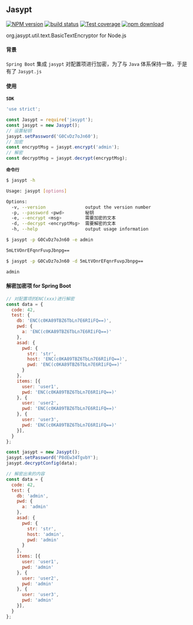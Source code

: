 ## Jasypt

[![NPM version][npm-image]][npm-url]
[![build status][travis-image]][travis-url]
[![Test coverage][codecov-image]][codecov-url]
[![npm download][download-image]][download-url]

[npm-image]: https://img.shields.io/npm/v/jasypt.svg?style=flat-square
[npm-url]: https://npmjs.org/package/sequelize-base
[travis-image]: https://img.shields.io/travis/rickyes/jasypt.svg?style=flat-square
[travis-url]: https://travis-ci.org/rickyes/jasypt
[codecov-image]: https://codecov.io/gh/rickyes/jasypt/branch/master/graph/badge.svg
[codecov-url]: https://codecov.io/github/rickyes/jasypt?branch=master
[download-image]: https://img.shields.io/npm/dm/jasypt.svg?style=flat-square
[download-url]: https://npmjs.org/package/jasypt

org.jasypt.util.text.BasicTextEncryptor for Node.js

#### 背景
`Spring Boot` 集成 `jasypt` 对配置项进行加密，为了与 `Java` 体系保持一致，于是有了 `Jasypt.js`

#### 使用
**`SDK`**
``` js
'use strict';

const Jasypt = require('jasypt');
const jasypt = new Jasypt();
// 设置秘钥
jasypt.setPassword('G0CvDz7oJn60');
// 加密
const encryptMsg = jasypt.encrypt('admin');
// 解密
const decryptMsg = jasypt.decrypt(encryptMsg);
```

**`命令行`**
``` sh
$ jasypt -h

Usage: jasypt [options]

Options:
  -v, --version               output the version number
  -p, --password <pwd>        秘钥
  -e, --encrypt <msg>         需要加密的文本
  -d, --decrypt <encryptMsg>  需要解密的文本
  -h, --help                  output usage information

$ jasypt -p G0CvDz7oJn60 -e admin

5mLtVOnrEFqnrFuvpJbnpg==

$ jasypt -p G0CvDz7oJn60 -d 5mLtVOnrEFqnrFuvpJbnpg==

admin
```

#### 解密加密项 for Spring Boot
``` js
// 对配置项的ENC(xxx)进行解密
const data = {
  code: 42,
  test: {
    db: 'ENC(c0KA89TBZ6TbLn7E6RIiFQ==)',
    pwd: {
      a: 'ENC(c0KA89TBZ6TbLn7E6RIiFQ==)'
    },
    asad: {
      pwd: {
        str: 'str',
        host: 'ENC(c0KA89TBZ6TbLn7E6RIiFQ==)',
        pwd: 'ENC(c0KA89TBZ6TbLn7E6RIiFQ==)'
      }
    },
    items: [{
      user: 'user1',
      pwd: 'ENC(c0KA89TBZ6TbLn7E6RIiFQ==)'
    }, {
      user: 'user2',
      pwd: 'ENC(c0KA89TBZ6TbLn7E6RIiFQ==)'
    }, {
      user: 'user3',
      pwd: 'ENC(c0KA89TBZ6TbLn7E6RIiFQ==)'
    }],
  }
};

const jasypt = new Jasypt();
jasypt.setPassword('P8dEw34TgvbY');
jasypt.decryptConfig(data);
```
``` js
// 解密出来的内容
const data = {
  code: 42,
  test: {
    db: 'admin',
    pwd: {
      a: 'admin'
    },
    asad: {
      pwd: {
        str: 'str',
        host: 'admin',
        pwd: 'admin'
      }
    },
    items: [{
      user: 'user1',
      pwd: 'admin'
    }, {
      user: 'user2',
      pwd: 'admin'
    }, {
      user: 'user3',
      pwd: 'admin'
    }],
  }
};
```